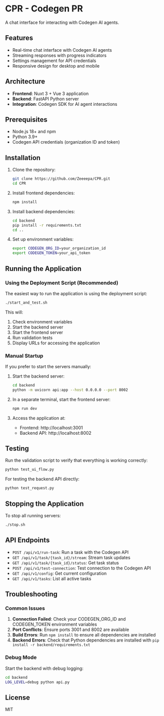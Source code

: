 # CPR - Codegen PR

A chat interface for interacting with Codegen AI agents.

## Features

- Real-time chat interface with Codegen AI agents
- Streaming responses with progress indicators
- Settings management for API credentials
- Responsive design for desktop and mobile

## Architecture

- **Frontend**: Nuxt 3 + Vue 3 application
- **Backend**: FastAPI Python server
- **Integration**: Codegen SDK for AI agent interactions

## Prerequisites

- Node.js 18+ and npm
- Python 3.9+
- Codegen API credentials (organization ID and token)

## Installation

1. Clone the repository:
   ```bash
   git clone https://github.com/Zeeeepa/CPR.git
   cd CPR
   ```

2. Install frontend dependencies:
   ```bash
   npm install
   ```

3. Install backend dependencies:
   ```bash
   cd backend
   pip install -r requirements.txt
   cd ..
   ```

4. Set up environment variables:
   ```bash
   export CODEGEN_ORG_ID=your_organization_id
   export CODEGEN_TOKEN=your_api_token
   ```

## Running the Application

### Using the Deployment Script (Recommended)

The easiest way to run the application is using the deployment script:

```bash
./start_and_test.sh
```

This will:
1. Check environment variables
2. Start the backend server
3. Start the frontend server
4. Run validation tests
5. Display URLs for accessing the application

### Manual Startup

If you prefer to start the servers manually:

1. Start the backend server:
   ```bash
   cd backend
   python -m uvicorn api:app --host 0.0.0.0 --port 8002
   ```

2. In a separate terminal, start the frontend server:
   ```bash
   npm run dev
   ```

3. Access the application at:
   - Frontend: http://localhost:3001
   - Backend API: http://localhost:8002

## Testing

Run the validation script to verify that everything is working correctly:

```bash
python test_ui_flow.py
```

For testing the backend API directly:

```bash
python test_request.py
```

## Stopping the Application

To stop all running servers:

```bash
./stop.sh
```

## API Endpoints

- `POST /api/v1/run-task`: Run a task with the Codegen API
- `GET /api/v1/task/{task_id}/stream`: Stream task updates
- `GET /api/v1/task/{task_id}/status`: Get task status
- `POST /api/v1/test-connection`: Test connection to the Codegen API
- `GET /api/v1/config`: Get current configuration
- `GET /api/v1/tasks`: List all active tasks

## Troubleshooting

### Common Issues

1. **Connection Failed**: Check your CODEGEN_ORG_ID and CODEGEN_TOKEN environment variables
2. **Port Conflicts**: Ensure ports 3001 and 8002 are available
3. **Build Errors**: Run `npm install` to ensure all dependencies are installed
4. **Backend Errors**: Check that Python dependencies are installed with `pip install -r backend/requirements.txt`

### Debug Mode

Start the backend with debug logging:

```bash
cd backend
LOG_LEVEL=debug python api.py
```

## License

MIT

